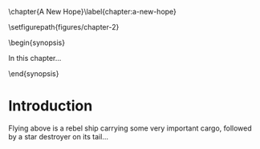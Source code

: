 \chapter{A New Hope}\label{chapter:a-new-hope}

\setfigurepath{figures/chapter-2}

\begin{synopsis}

In this chapter...

\end{synopsis}

Introduction
============

Flying above is a rebel ship carrying some very important cargo, followed by a
star destroyer on its tail...


